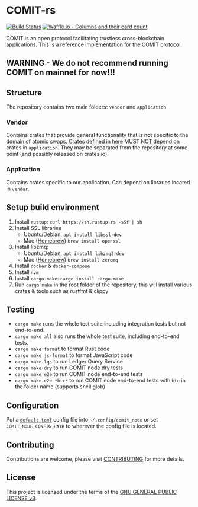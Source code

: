 # COMIT-rs

[![Build Status](https://travis-ci.com/comit-network/comit-rs.svg?branch=master)](https://travis-ci.com/comit-network/comit-rs)
[![Waffle.io - Columns and their card count](https://badge.waffle.io/comit-network/comit-rs.svg?columns=all)](https://waffle.io/comit-network/comit-rs)

COMIT is an open protocol facilitating trustless cross-blockchain applications.
This is a reference implementation for the COMIT protocol. 

## WARNING - We do not recommend running COMIT on mainnet for now!!!

## Structure

The repository contains two main folders: `vendor` and `application`.

### Vendor

Contains crates that provide general functionality that is not specific to the domain of atomic swaps. 
Crates defined in here MUST NOT depend on crates in `application`. 
They may be separated from the repository at some point (and possibly released on crates.io).

### Application

Contains crates specific to our application. Can depend on libraries located in `vendor`.

## Setup build environment

1. Install `rustup`: `curl https://sh.rustup.rs -sSf | sh`
2. Install SSL libraries
   - Ubuntu/Debian: `apt install libssl-dev`
   - Mac ([Homebrew](https://brew.sh/)) `brew install openssl`
3. Install libzmq:
   - Ubuntu/Debian: `apt install libzmq3-dev`
   - Mac ([Homebrew](https://brew.sh/)) `brew install zeromq`
4. Install `docker` & `docker-compose`
5. Install `nvm`
6. Install `cargo-make`: `cargo install cargo-make`
7. Run `cargo make` in the root folder of the repository, this will install various crates & tools such as rustfmt & clippy

## Testing

- `cargo make` runs the whole test suite including integration tests but not end-to-end.
- `cargo make all` also runs the whole test suite, including end-to-end tests.
- `cargo make format` to format Rust code
- `cargo make js-format` to format JavaScript code
- `cargo make lqs` to run Ledger Query Service
- `cargo make dry` to run COMIT node dry tests
- `cargo make e2e` to run COMIT node end-to-end tests
- `cargo make e2e *btc*` to run COMIT node end-to-end tests with `btc` in the folder name (supports shell glob)


## Configuration

Put a [`default.toml`](application/comit_node/config/default.toml) config file into `~/.config/comit_node` or set `COMIT_NODE_CONFIG_PATH` to wherever the config file is located.  

## Contributing

Contributions are welcome, please visit [CONTRIBUTING](CONTRIBUTING.md) for more details.

## License

This project is licensed under the terms of the [GNU GENERAL PUBLIC LICENSE v3](LICENSE.md).
